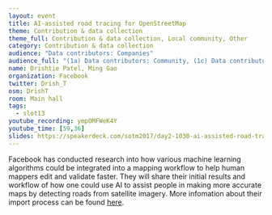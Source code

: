 ```yaml
---
layout: event
title: AI-assisted road tracing for OpenStreetMap
theme: Contribution & data collection
theme_full: Contribution & data collection, Local community, Other
category: Contribution & data collection
audience: "Data contributors: Companies"
audience_full: "(1a) Data contributors: Community, (1c) Data contributors: Companies (data feedback, driven by need of data...), (2a) Data users: Commercial, (2b) Data users: Non-profit and public service, (2c) Data users: Personal"
name: Drishtie Patel, Ming Gao
organization: Facebook
twitter: Drish_T
osm: DrishT
room: Main hall
tags:
  - slot13
youtube_recording: ympOMFWeK4Y
youtube_time: [59,36]
slides: https://speakerdeck.com/sotm2017/day2-1030-ai-assisted-road-tracing-for-openstreetmap
---
```

Facebook has conducted research into how various machine learning algorithms could be integrated into a mapping workflow to help human mappers edit and validate faster. They will share their initial results and workflow of how one could use AI to assist people in making more accurate maps by detecting roads from satellite imagery. More infomation about their import process can be found [here](https://wiki.openstreetmap.org/wiki/AI-Assisted_Road_Tracing).

